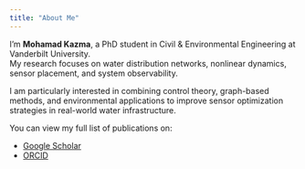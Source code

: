 ```yaml
---
title: "About Me"
---
```


I’m **Mohamad Kazma**, a PhD student in Civil & Environmental Engineering at Vanderbilt University.  
My research focuses on water distribution networks, nonlinear dynamics, sensor placement, and system observability.

I am particularly interested in combining control theory, graph-based methods, and environmental applications to improve sensor optimization strategies in real-world water infrastructure.

You can view my full list of publications on:
- [Google Scholar](https://scholar.google.com/citations?user=l2LDgLAAAAAJ&hl=en)
- [ORCID](https://orcid.org/0000-0002-8217-1633)
